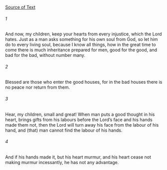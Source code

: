 [Source of Text](https://github.com/scrollmapper/bible_databases_deuterocanonical)

###### 1
And now, my children, keep your hearts from every injustice, which the Lord hates. Just as a man asks something for his own soul from God, so let him do to every living soul, because I know all things, how in the great time to come there is much inheritance prepared for men, good for the good, and bad for the bad, without number many.

###### 2
Blessed are those who enter the good houses, for in the bad houses there is no peace nor return from them.

###### 3
Hear, my children, small and great! When man puts a good thought in his heart, brings gifts from his labours before the Lord’s face and his hands made them not, then the Lord will turn away his face from the labour of his hand, and (that) man cannot find the labour of his hands.

###### 4
And if his hands made it, but his heart murmur, and his heart cease not making murmur incessantly, he has not any advantage.
